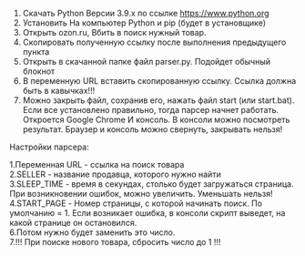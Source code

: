 1. Скачать Python Версии 3.9.x по ссылке https://www.python.org
2. Установить На компьютер Python и pip (будет в установщике)
3. Открыть ozon.ru, Вбить в поиск нужный товар.
4. Скопировать полученную ссылку после выполнения предыдущего пункта
5. Открыть в скачанной папке файл parser.py. Подойдет обычный блокнот
6. В переменную URL вставить скопированную ссылку. Ссылка должна быть в кавычках!!!
7. Можно закрыть файл, сохранив его, нажать файл start (или start.bat). Если все установлено правильно, тогда
парсер начнет работать. Откроется Google Chrome И консоль. В консоли можно посмотреть результат. Браузер и консоль можно свернуть,
закрывать нельзя!

Настройки парсера:

1.Переменная URL - ссылка на поиск товара<br />
2.SELLER - название продавца, которого нужно найти<br />
3.SLEEP_TIME - время в секундах, столько будет загружаться страница. При возникновении ошибок, можно увеличить. Уменьшать нельзя!<br />
4.START_PAGE - Номер страницы, с которой начинать поиск. По умолчанию = 1. Если возникает ошибка, в консоли скрипт выведет, на какой странице он остановился.<br />
6.Потом нужно будет заменить это число.<br />
7.!!! При поиске нового товара, сбросить число до 1 !!!<br />
